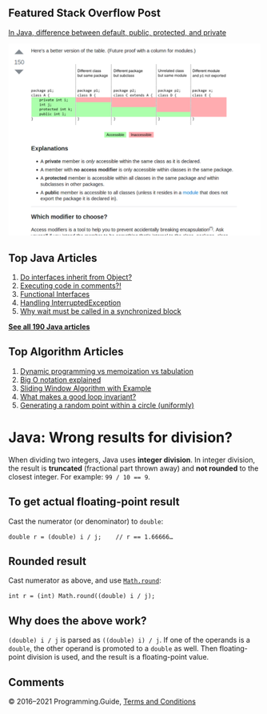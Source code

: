 



## Featured Stack Overflow Post

[In Java, difference between default, public, protected, and private](https://stackoverflow.com/a/33627846/276052)

[<img src="../images/so-featured-33627846.png" alt="StackOverflow screenshot thumbnail" class="screenshot" />](https://stackoverflow.com/a/33627846/276052)



## Top Java Articles

1.  [Do interfaces inherit from Object?](do-interfaces-inherit-from-object.html)
2.  [Executing code in comments?!](executing-code-in-comments.html)
3.  [Functional Interfaces](functional-interfaces.html)
4.  [Handling InterruptedException](handling-interrupted-exceptions.html)
5.  [Why wait must be called in a synchronized block](why-wait-must-be-in-synchronized.html)

[**See all 190 Java articles**](index.html)

## Top Algorithm Articles

1.  [Dynamic programming vs memoization vs tabulation](../dynamic-programming-vs-memoization-vs-tabulation.html)
2.  [Big O notation explained](../big-o-notation-explained.html)
3.  [Sliding Window Algorithm with Example](../sliding-window-example.html)
4.  [What makes a good loop invariant?](../what-makes-a-good-loop-invariant.html)
5.  [Generating a random point within a circle (uniformly)](../random-point-within-circle.html)

# Java: Wrong results for division?

When dividing two integers, Java uses **integer division**. In integer division, the result is **truncated** (fractional part thrown away) and **not rounded** to the closest integer. For example: `99 / 10 == 9`.

## To get actual floating-point result

Cast the numerator (or denominator) to `double`:

    double r = (double) i / j;    // r == 1.66666…

## Rounded result

Cast numerator as above, and use [`Math.round`](https://docs.oracle.com/javase/8/docs/api/java/lang/Math.html#round-double-):

    int r = (int) Math.round((double) i / j);

## Why does the above work?

`(double) i / j` is parsed as `((double) i) / j`. If one of the operands is a `double`, the other operand is promoted to a `double` as well. Then floating-point division is used, and the result is a floating-point value.

## Comments



© 2016–2021 Programming.Guide, [Terms and Conditions](../terms-and-conditions.html)
